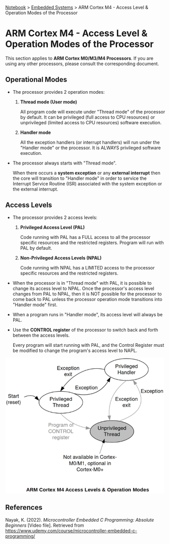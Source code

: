 <a href="../">Notebook</a> > <a href="./">Embedded Systems</a> > ARM Cortex M4 - Access Level & Operation Modes of the Processor

# ARM Cortex M4 - Access Level & Operation Modes of the Processor

This section applies to **ARM Cortex M0/M3/M4 Processors**. If you are using any other processors, please consult the corresponding document.



## Operational Modes

* The processor provides 2 operation modes:

  1. **Thread mode (User mode)**

     All program code will execute under "Thread mode" of the processor by default. It can be privileged (full access to CPU resources) or unprivileged (limited access to CPU resources) software execution.

  2. **Handler mode**

     All the exception handlers (or interrupt handlers) will run under the "Handler mode" or the processor. It is ALWAYS privileged software execution.

* The processor always starts with "Thread mode".

  When there occurs a **system exception** or any **external interrupt** then the core will transition to "Handler mode" in order to service the Interrupt Service Routine (ISR) associated with the system exception or the external interrupt.



## Access Levels

* The processor provides 2 access levels:

  1. **Privileged Access Level (PAL)**

     Code running with PAL has a FULL access to all the processor specific resources and the restricted registers. Program will run with PAL by default.

  2. **Non-Privileged Access Levels (NPAL)**

     Code running with NPAL has a LIMITED access to the processor specific resources and the restricted registers.

* When the processor is in "Thread mode" with PAL, it is possible to change its access level to NPAL. Once the processor's access level changes from PAL to NPAL, then it is NOT possible for the processor to come back to PAL unless the processor operation mode transitions into "Handler mode" first.

* When a program runs in "Handler mode", its access level will always be PAL.

* Use the **CONTROL register** of the processor to switch back and forth between the access levels.

  Every program will start running with PAL, and the Control Register must be modified to change the program's access level to NAPL.



<img src="./img/arm-cortex-m4-access-levels-and-operation-modes.png" alt="arm-cortex-m4-access-levels-and-operation-modes" width="500">







## References

Nayak, K. (2022). *Microcontroller Embedded C Programming: Absolute Beginners* [Video file]. Retrieved from  https://www.udemy.com/course/microcontroller-embedded-c-programming/
